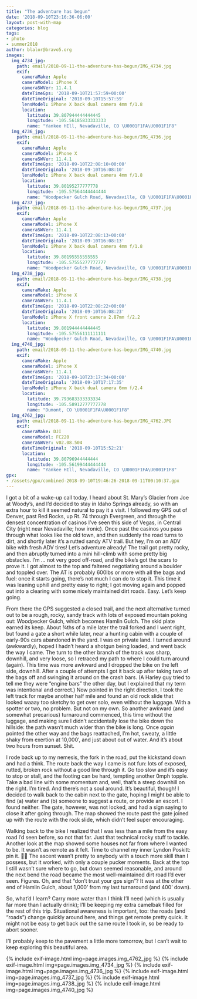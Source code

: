```yaml
---
title: "The adventure has begun"
date: '2018-09-10T23:16:36-06:00'
layout: post-with-map
categories: blog
tags:
- photo
- summer2018
author: blalor@bravo5.org
images:
  img_4734_jpg:
    path: email/2018-09-11-the-adventure-has-begun/IMG_4734.jpg
    exif:
      cameraMake: Apple
      cameraModel: iPhone X
      cameraSWVer: 11.4.1
      dateTimeGps: '2018-09-10T21:57:59+00:00'
      dateTimeOriginal: '2018-09-10T15:57:59'
      lensModel: iPhone X back dual camera 4mm f/1.8
      location:
        latitude: 39.807944444444445
        longitude: -105.56185833333333
        name: "Yankee HIll, Nevadaville, CO \U0001F1FA\U0001F1F8"
  img_4736_jpg:
    path: email/2018-09-11-the-adventure-has-begun/IMG_4736.jpg
    exif:
      cameraMake: Apple
      cameraModel: iPhone X
      cameraSWVer: 11.4.1
      dateTimeGps: '2018-09-10T22:08:10+00:00'
      dateTimeOriginal: '2018-09-10T16:08:10'
      lensModel: iPhone X back dual camera 4mm f/1.8
      location:
        latitude: 39.80195277777778
        longitude: -105.57564444444444
        name: "Woodpecker Gulch Road, Nevadaville, CO \U0001F1FA\U0001F1F8"
  img_4737_jpg:
    path: email/2018-09-11-the-adventure-has-begun/IMG_4737.jpg
    exif:
      cameraMake: Apple
      cameraModel: iPhone X
      cameraSWVer: 11.4.1
      dateTimeGps: '2018-09-10T22:08:13+00:00'
      dateTimeOriginal: '2018-09-10T16:08:13'
      lensModel: iPhone X back dual camera 4mm f/1.8
      location:
        latitude: 39.80195555555555
        longitude: -105.57555277777777
        name: "Woodpecker Gulch Road, Nevadaville, CO \U0001F1FA\U0001F1F8"
  img_4738_jpg:
    path: email/2018-09-11-the-adventure-has-begun/IMG_4738.jpg
    exif:
      cameraMake: Apple
      cameraModel: iPhone X
      cameraSWVer: 11.4.1
      dateTimeGps: '2018-09-10T22:08:22+00:00'
      dateTimeOriginal: '2018-09-10T16:08:23'
      lensModel: iPhone X front camera 2.87mm f/2.2
      location:
        latitude: 39.801944444444445
        longitude: -105.57556111111111
        name: "Woodpecker Gulch Road, Nevadaville, CO \U0001F1FA\U0001F1F8"
  img_4740_jpg:
    path: email/2018-09-11-the-adventure-has-begun/IMG_4740.jpg
    exif:
      cameraMake: Apple
      cameraModel: iPhone X
      cameraSWVer: 11.4.1
      dateTimeGps: '2018-09-10T23:17:34+00:00'
      dateTimeOriginal: '2018-09-10T17:17:35'
      lensModel: iPhone X back dual camera 6mm f/2.4
      location:
        latitude: 39.793683333333334
        longitude: -105.58912777777778
        name: "Dumont, CO \U0001F1FA\U0001F1F8"
  img_4762_jpg:
    path: email/2018-09-11-the-adventure-has-begun/IMG_4762.JPG
    exif:
      cameraMake: DJI
      cameraModel: FC220
      cameraSWVer: v02.08.504
      dateTimeOriginal: '2018-09-10T15:52:21'
      location:
        latitude: 39.80796944444444
        longitude: -105.56199444444444
        name: "Yankee HIll, Nevadaville, CO \U0001F1FA\U0001F1F8"
gpx:
- /assets/gpx/combined-2018-09-10T19:46:26-2018-09-11T00:10:37.gpx
---
```


I got a bit of a wake-up call today. I heard about St. Mary’s Glacier from Joe at Woody’s, and I’d decided to stay in Idaho Springs already, so with an extra hour to kill it seemed natural to pay it a visit. I followed my GPS out of Denver, past Red Rocks, up Rt. 74 through Evergreen, and through the densest concentration of casinos I’ve seen this side of Vegas, in Central City (right near Nevadaville; how ironic). Once past the casinos you pass through what looks like the old town, and then suddenly the road turns to dirt, and shortly later it’s a rutted sandy ATV trail. But hey, I’m on an ADV bike with fresh ADV tires! Let’s adventure already!  The trail got pretty rocky, and then abruptly turned into a mini hill-climb with some pretty big obstacles. I’m … not very good off-road, and the bike’s got the scars to prove it. I got almost to the top and faltered negotiating around a boulder and toppled over. The AT is probably 600lbs or more with all the bags and fuel: once it starts going, there’s not much I can do to stop it. This time it was leaning uphill and pretty easy to right; I got moving again and popped out into a clearing with some nicely maintained dirt roads. Easy. Let’s keep going. 

From there the GPS suggested a closed trail, and the next alternative turned out to be a rough, rocky, sandy track with lots of exposed mountain poking out: Woodpecker Gulch, which becomes Hamlin Gulch. The skid plate earned its keep. About ¾ths of a mile later the trail forked and I went right, but found a gate a short while later, near a hunting cabin with a couple of early-90s cars abandoned in the yard. I was on private land. I turned around (awkwardly), hoped I hadn’t heard a shotgun being loaded, and went back the way I came. The turn to the other branch of the track was sharp, downhill, and very loose, so I retraced my path to where I could turn around (again). This time was more awkward and I dropped the bike on the left side, downhill. After a couple of attempts I got it back up after taking two of the bags off and swinging it around on the crash bars. (A Harley guy tried to tell me they were “engine bars” the other day, but I explained that my term was intentional and correct.)  Now pointed in the right direction, I took the left track for maybe another half mile and found an old rock slide that looked waaay too sketchy to get over solo, even without the luggage. With a spotter or two, no problem. But not on my own. So another awkward (and somewhat precarious) turnaround commenced, this time without the luggage, and making sure I didn’t accidentally lose the bike down the hillside: the path wasn’t much wider than the bike is long. Once _again_ pointed the other way and the bags reattached, I’m hot, sweaty, a little shaky from exertion at 10,000’, and just about out of water. And it’s about two hours from sunset. Shit. 

I rode back up to my nemesis, the fork in the road, put the kickstand down and had a think. The route back the way I came is not fun: lots of exposed, rutted, broken rock without a good line through it. Go too slow and it’s easy to stop or stall, and the footing can be hard, tempting another 0mph topple. Take a bad line with some momentum and, well, that’s a steep downhill on the right. I’m tired. And there’s not a soul around. It’s beautiful, though! I decided to walk back to the cabin next to the gate, hoping I might be able to find (a) water and (b) someone to suggest a route, or provide an escort. I found neither. The gate, however, was not locked, and had a sign saying to close it after going through. The map showed the route past the gate joined up with the route with the rock slide, which didn’t feel super encouraging. 

Walking back to the bike I realized that I was less than a mile from the easy road I’d seen before, so not that far. Just that technical rocky stuff to tackle. Another look at the map showed some houses not far from where I wanted to be. It wasn’t as remote as it felt. Time to channel my inner Lyndon Poskitt: pin it. 👊✊ The ascent wasn’t pretty to anybody with a touch more skill than I possess, but it worked, with only a couple pucker moments.  Back at the top I still wasn’t sure where to go, but down seemed reasonable, and around the next bend the road became the most well-maintained dirt road I’d ever seen. Figures. Oh, and that “don’t trust your gps sign”? It was at the other end of Hamlin Gulch, about 1,000’ from my last turnaround (and 400’ down). 

So, what’d I learn? Carry more water than I think I’ll need (which is usually far more than I actually drink); I’ll be keeping my extra camelbak filled for the rest of this trip.  Situational awareness is important, too: the roads (and “roads”) change quickly around here, and things get remote pretty quick. It might not be easy to get back out the same route I took in, so be ready to abort sooner. 

I’ll probably keep to the pavement a little more tomorrow, but I can’t wait to keep exploring this beautiful area. 

{% include exif-image.html img=page.images.img_4762_jpg %}
{% include exif-image.html img=page.images.img_4734_jpg %}
{% include exif-image.html img=page.images.img_4736_jpg %}
{% include exif-image.html img=page.images.img_4737_jpg %}
{% include exif-image.html img=page.images.img_4738_jpg %}
{% include exif-image.html img=page.images.img_4740_jpg %}
